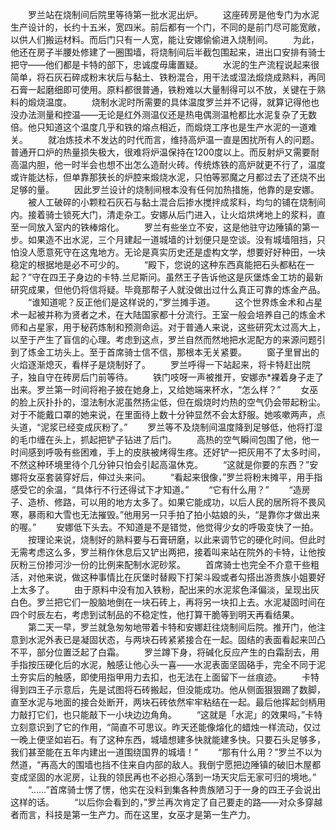 　　罗兰站在烧制间后院里等待第一批水泥出炉。
　　这座砖房是他专门为水泥生产设计的，长约十五米，宽四米。前后都有一个门，不同的是前门尽可能宽敞，以供人们搬运材料。而后门只有一人宽，能让安娜偷偷进入烧制间。
　　为此，他还在房子半腰处修建了一圈围墙，将烧制间后半截包围起来，进出口安排有骑士把守——他们都是卡特的部下，忠诚度毋庸置疑。
　　水泥的生产流程说起来很简单，将石灰石碎成粉末状后与黏土、铁粉混合，用干法或湿法煅烧成熟料，再同石膏一起磨细即可使用。原料都很普通，铁粉难以大量制得可以不放，关键在于熟料的煅烧温度。
　　烧制水泥时所需要的具体温度罗兰并不记得，就算记得他也没办法测量和控温——无论是红外测温仪还是热电偶测温枪都比水泥复杂了无数倍。他只知道这个温度几乎和铁的熔点相近，而煅烧工序也是生产水泥的一道难关。
　　就冶炼技术不发达的时代而言，维持高炉温一直是困扰所有人的问题。普通开口炉的热量损失极大，很难将炉温保持在1200度以上。而反射炉又需要耐高温内胆，他一时半会也想不出怎么造耐火砖。传统炼铁的高炉就更不行了，温度或许能达标，但单靠那狭长的炉腔来煅烧水泥，只怕等邪魔之月都过去了还烧不出足够的量。
　　因此罗兰设计的烧制间根本没有任何加热措施，他靠的是安娜。
　　被人工破碎的小颗粒石灰石与黏土混合后掺水搅拌成浆料，均匀的铺在烧制间内。接着骑士锁死大门，清走杂工。安娜从后门进入，让火焰烘烤地上的浆料，直至一同放入室内的铁棒熔化。
　　罗兰有些坐立不安，这是他驻守边陲镇的第一步。如果造不出水泥，三个月建起一道城墙的计划便只是空谈。没有城墙阻挡，只怕没人愿意死守在这鬼地方。无论是真实历史还是虚构文学，想要好好种田，一块稳定的根据地是必不可少的。
　　“殿下，您说的这种东西真能把石头都粘在一起？”守在四王子身边的卡特.兰尼斯问。虽然王子告诉他这是灰堡炼金工坊的最新研究成果，但他仍将信将疑。毕竟那帮子人就没做出过什么真正可靠的炼金产品。
　　“谁知道呢？反正他们是这样说的，”罗兰摊手道。
　　这个世界炼金术和占星术一起被并称为贤者之术，在大陆国家都十分流行。王室一般会培养自己的炼金术师和占星家，用于秘药炼制和预测命运。对于普通人来说，这些研究太过高大上，以至于产生了盲信的心理。考虑到这点，罗兰自然而然地把水泥配方的来源问题引到了炼金工坊头上。至于首席骑士信不信，那根本无关紧要。
　　窗子里冒出的火焰逐渐熄灭，看样子是烧制好了。
　　罗兰呼得一下站起来，将卡特赶出院子，独自守在砖房后门前等待。
　　铁门吱呀一声被推开，安娜赤*裸着身子走了出来。罗兰第一时间将袍子披在她身上，又给她端来杯水，“怎么样？”
　　女巫的脸上灰扑扑的，湿法制水泥虽然扬尘低，但在煅烧时灼热的空气仍会带起粉尘。对于不能戴口罩的她来说，在里面待上数十分钟显然不会太舒服。她咳嗽两声，点头道，“泥浆已经变成灰粉了。”
　　罗兰等不及烧制间温度降到足够低，他将打湿的毛巾缠在头上，抓起把铲子钻进了后门。
　　高热的空气瞬间包围了他，他一时间感到呼吸有些困难，手上的皮肤被烤得生疼。还好铲一把灰用不了太多时间，不然这种环境里待个几分钟只怕会引起高温休克。
　　“这就是你要的东西？”安娜将女巫套装穿好后，伸过头来问。
　　“看起来很像，”罗兰将粉末摊平，用手指感受它的余温，“具体行不行还得试下才知道。”
　　“它有什么用？”
　　“造房子、造桥、修路，可以用的地方太多了。如果它能成功，以后人民的居所将不畏风寒，暴雨和大雪也无法摧毁。”他用另一只手拍了拍小姑娘的头，“是靠你才做出来的喔。”
　　安娜低下头去。不知道是不是错觉，他觉得少女的呼吸变快了一拍。
　　按理论来说，烧制好的熟料要与石膏研磨，以此来调节它的硬化时间。但此时无需考虑这么多，罗兰稍作休息后又铲出两把，接着叫来站在院外的卡特，让他按灰粉三份掺河沙一份的比例来配制水泥砂浆。
　　首席骑士也完全不介意干些粗活，对他来说，做这种事情比在灰堡时替殿下打架斗殴或者勾搭出游贵族小姐要好上太多了。
　　由于原料中没有加入铁粉，配出来的水泥浆色泽偏淡，呈现出灰白色。罗兰把它们一股脑地倒在一块石砖上，再将另一块扣上去。水泥凝固时间在四个时辰左右，考虑到试制品的不稳定性，他打算干脆等到明天再看结果。
　　第二天一早，罗兰就急匆匆地带着卡特和安娜赶往烧制间后院。推开门，他注意到水泥外表已是凝固状态，与两块石砖紧紧接合在一起。固结的表面看起来凹凸不平，部分位置泛起了白霜。
　　罗兰蹲下身，将碱化反应产生的白霜刮去，用手指按压硬化后的水泥，触感让他心头一喜——水泥表面坚固硌手，完全不同于泥土夯实后的触感，即使用指甲用力去扣，也无法在上面留下一丝痕迹。
　　卡特得到四王子示意后，先是试图将石砖搬起，但没能成功。他从侧面狠狠踢了数脚，直至水泥与地面的接合处断开，两块石砖依然牢牢粘结在一起。最后他挥起剑柄用力敲打它们，也只能敲下一小块边边角角。
　　“这就是「水泥」的效果吗，”卡特立刻意识到了它的作用，“简直不可思议。昨天还能像熔化的蜡烛一样流动，仅过一晚上便坚如岩石。有了这种东西，城墙想建多快就能建多快。只要石头足够多，我们甚至能在五年内建出一道围绕国界的城墙！”
　　“那有什么用？”罗兰不以为然道，“再高大的围墙也挡不住来自内部的敌人。我倒宁愿把边陲镇的破旧木屋都变成坚固的水泥房，让我的领民再也不必担心落到一场天灾后无家可归的境地。”
　　“……”首席骑士愣了愣，他实在没料到集各种贵族陋习于一身的四王子会说出这样的话。
　　“以后你会看到的，”罗兰再次肯定了自己要走的路——对众多穿越者而言，科技是第一生产力。而在这里，女巫才是第一生产力。